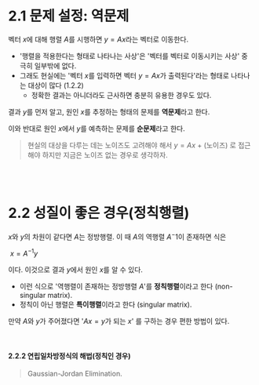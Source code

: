 # 2.1 문제 설정: 역문제

벡터 $x$에 대해 행렬 $A$를 시행하면 $y=Ax$라는 벡터로 이동한다.

- '행렬을 적용한다는 형태로 나타나는 사상'은 '벡터를 벡터로 이동시키는 사상' 중 극히 일부밖에 없다.	
- 그래도 현실에는 '벡터 $x$를 입력하면 벡터 $y=Ax$가 출력된다'라는 형태로 나타나는 대상이 많다 (1.2.2)
  - 정확한 결과는 아니더라도 근사하면 충분히 유용한 경우도 있다.

결과 $y$를 먼저 알고, 원인 $x$를 추정하는 형태의 문제를 **역문제**라고 한다.

이와 반대로 원인 $x$에서 $y$를 예측하는 문제를 **순문제**라고 한다.

> 현실의 대상을 다루는 데는 노이즈도 고려해야 해서 $y=Ax$ + (노이즈) 로 접근해야 하지만 지금은 노이즈 없는 경우로 생각하자.

<br>

<br>

# 2.2 성질이 좋은 경우(정칙행렬)

$x$와 $y$의 차원이 같다면 $A$는 정방행렬. 이 때 $A$의 역행렬 $A^-1$이 존재하면 식은

​		$x=A^{-1}y$

이다. 이것으로 결과 $y$에서 원인 $x$를 알 수 있다.

- 이런 식으로 '역행렬이 존재하는 정방행렬 $A$'를 **정칙행렬**이라고 한다 (non-singular matrix).
- 정칙이 아닌 행렬은 **특이행렬**이라고 한다 (singular matrix).

만약 $A$와 $y$가 주어졌다면 '$Ax=y$가 되는 $x$' 를 구하는 경우 편한 방법이 있다.

<br>

#### 2.2.2 연립일차방정식의 해법(정칙인 경우)

> Gaussian-Jordan Elimination.

